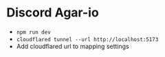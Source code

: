 # Discord Agar-io

* `npm run dev`
* `cloudflared tunnel --url http://localhost:5173`
* Add cloudflared url to mapping settings 